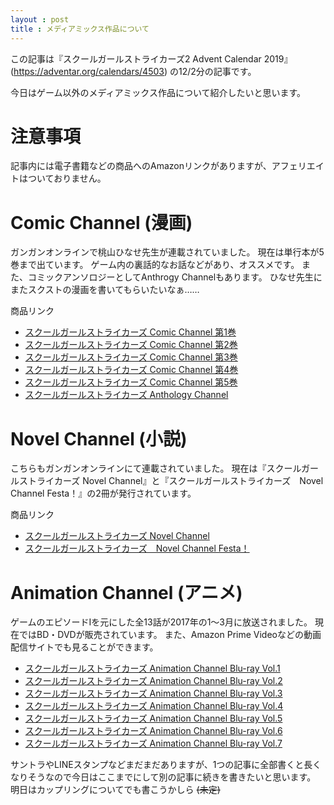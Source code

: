 ```yaml
---
layout : post
title : メディアミックス作品について
---
```


この記事は『スクールガールストライカーズ2 Advent Calendar 2019』(https://adventar.org/calendars/4503) の12/2分の記事です。

今日はゲーム以外のメディアミックス作品について紹介したいと思います。

# 注意事項
 記事内には電子書籍などの商品へのAmazonリンクがありますが、アフェリエイトはついておりません。

# Comic Channel (漫画)
 ガンガンオンラインで桃山ひなせ先生が連載されていました。
 現在は単行本が5巻まで出ています。
 ゲーム内の裏話的なお話などがあり、オススメです。
 また、コミックアンソロジーとしてAnthrogy Channelもあります。
 ひなせ先生にまたスクストの漫画を書いてもらいたいなぁ……

 商品リンク

 * [スクールガールストライカーズ Comic Channel 第1巻](https://www.amazon.co.jp/%E3%82%B9%E3%82%AF%E3%83%BC%E3%83%AB%E3%82%AC%E3%83%BC%E3%83%AB%E3%82%B9%E3%83%88%E3%83%A9%E3%82%A4%E3%82%AB%E3%83%BC%E3%82%BA-Comic-Channel-1%E5%B7%BB-%E3%83%87%E3%82%B8%E3%82%BF%E3%83%AB%E7%89%88%E3%82%AC%E3%83%B3%E3%82%AC%E3%83%B3%E3%82%B3%E3%83%9F%E3%83%83%E3%82%AF%E3%82%B9ONLINE-ebook/dp/B00UJOT814/ref=sr_1_3?__mk_ja_JP=%E3%82%AB%E3%82%BF%E3%82%AB%E3%83%8A&keywords=%E3%82%B9%E3%82%AF%E3%83%BC%E3%83%AB%E3%82%AC%E3%83%BC%E3%83%AB%E3%82%B9%E3%83%88%E3%83%A9%E3%82%A4%E3%82%AB%E3%83%BC%E3%82%BA&qid=1575201340&s=digital-text&sr=1-3)
* [スクールガールストライカーズ Comic Channel 第2巻](https://www.amazon.co.jp/%E3%82%B9%E3%82%AF%E3%83%BC%E3%83%AB%E3%82%AC%E3%83%BC%E3%83%AB%E3%82%B9%E3%83%88%E3%83%A9%E3%82%A4%E3%82%AB%E3%83%BC%E3%82%BA-Comic-Channel-2%E5%B7%BB-%E3%83%87%E3%82%B8%E3%82%BF%E3%83%AB%E7%89%88%E3%82%AC%E3%83%B3%E3%82%AC%E3%83%B3%E3%82%B3%E3%83%9F%E3%83%83%E3%82%AF%E3%82%B9ONLINE-ebook/dp/B015CSUEB4/ref=sr_1_4?__mk_ja_JP=%E3%82%AB%E3%82%BF%E3%82%AB%E3%83%8A&keywords=%E3%82%B9%E3%82%AF%E3%83%BC%E3%83%AB%E3%82%AC%E3%83%BC%E3%83%AB%E3%82%B9%E3%83%88%E3%83%A9%E3%82%A4%E3%82%AB%E3%83%BC%E3%82%BA&qid=1575201340&s=digital-text&sr=1-4)
* [スクールガールストライカーズ Comic Channel 第3巻](https://www.amazon.co.jp/%E3%82%B9%E3%82%AF%E3%83%BC%E3%83%AB%E3%82%AC%E3%83%BC%E3%83%AB%E3%82%B9%E3%83%88%E3%83%A9%E3%82%A4%E3%82%AB%E3%83%BC%E3%82%BA-Comic-Channel-3%E5%B7%BB-%E3%83%87%E3%82%B8%E3%82%BF%E3%83%AB%E7%89%88%E3%82%AC%E3%83%B3%E3%82%AC%E3%83%B3%E3%82%B3%E3%83%9F%E3%83%83%E3%82%AF%E3%82%B9ONLINE-ebook/dp/B01CGFCPH2/ref=sr_1_2?__mk_ja_JP=%E3%82%AB%E3%82%BF%E3%82%AB%E3%83%8A&keywords=%E3%82%B9%E3%82%AF%E3%83%BC%E3%83%AB%E3%82%AC%E3%83%BC%E3%83%AB%E3%82%B9%E3%83%88%E3%83%A9%E3%82%A4%E3%82%AB%E3%83%BC%E3%82%BA&qid=1575201340&s=digital-text&sr=1-2)
* [スクールガールストライカーズ Comic Channel 第4巻](https://www.amazon.co.jp/%E3%82%B9%E3%82%AF%E3%83%BC%E3%83%AB%E3%82%AC%E3%83%BC%E3%83%AB%E3%82%B9%E3%83%88%E3%83%A9%E3%82%A4%E3%82%AB%E3%83%BC%E3%82%BA-Comic-Channel-4%E5%B7%BB-%E3%83%87%E3%82%B8%E3%82%BF%E3%83%AB%E7%89%88%E3%82%AC%E3%83%B3%E3%82%AC%E3%83%B3%E3%82%B3%E3%83%9F%E3%83%83%E3%82%AF%E3%82%B9ONLINE-ebook/dp/B01NBEE7US/ref=sr_1_5?__mk_ja_JP=%E3%82%AB%E3%82%BF%E3%82%AB%E3%83%8A&keywords=%E3%82%B9%E3%82%AF%E3%83%BC%E3%83%AB%E3%82%AC%E3%83%BC%E3%83%AB%E3%82%B9%E3%83%88%E3%83%A9%E3%82%A4%E3%82%AB%E3%83%BC%E3%82%BA&qid=1575201340&s=digital-text&sr=1-5)
* [スクールガールストライカーズ Comic Channel 第5巻](https://www.amazon.co.jp/%E3%82%B9%E3%82%AF%E3%83%BC%E3%83%AB%E3%82%AC%E3%83%BC%E3%83%AB%E3%82%B9%E3%83%88%E3%83%A9%E3%82%A4%E3%82%AB%E3%83%BC%E3%82%BA-Comic-Channel-5%E5%B7%BB-%E3%83%87%E3%82%B8%E3%82%BF%E3%83%AB%E7%89%88%E3%82%AC%E3%83%B3%E3%82%AC%E3%83%B3%E3%82%B3%E3%83%9F%E3%83%83%E3%82%AF%E3%82%B9ONLINE-ebook/dp/B01MY2L693/ref=sr_1_1?__mk_ja_JP=%E3%82%AB%E3%82%BF%E3%82%AB%E3%83%8A&keywords=%E3%82%B9%E3%82%AF%E3%83%BC%E3%83%AB%E3%82%AC%E3%83%BC%E3%83%AB%E3%82%B9%E3%83%88%E3%83%A9%E3%82%A4%E3%82%AB%E3%83%BC%E3%82%BA&qid=1575201340&s=digital-text&sr=1-1)
* [スクールガールストライカーズ Anthology Channel](https://www.amazon.co.jp/%E3%82%B9%E3%82%AF%E3%83%BC%E3%83%AB%E3%82%AC%E3%83%BC%E3%83%AB%E3%82%B9%E3%83%88%E3%83%A9%E3%82%A4%E3%82%AB%E3%83%BC%E3%82%BA-Anthology-Channel-%E3%83%87%E3%82%B8%E3%82%BF%E3%83%AB%E7%89%88%E3%83%A4%E3%83%B3%E3%82%B0%E3%82%AC%E3%83%B3%E3%82%AC%E3%83%B3%E3%82%B3%E3%83%9F%E3%83%83%E3%82%AF%E3%82%B9-%E3%81%A1%E3%82%87%E3%81%BC%E3%82%89%E3%81%86%E3%81%AB%E3%82%87%E3%81%BD%E3%81%BF%E3%80%81%E9%AC%BC%E5%85%AB%E9%A0%AD%E3%81%8B%E3%81%8B%E3%81%97%E3%80%81%E5%A4%A7%E5%B3%B6%E6%B0%B8%E9%81%A0%E3%80%81%E6%A1%83%E5%B1%B1%E3%81%B2%E3%81%AA%E3%81%9B%E3%81%BB%E3%81%8B-ebook/dp/B015EC45UY/ref=sr_1_6?__mk_ja_JP=%E3%82%AB%E3%82%BF%E3%82%AB%E3%83%8A&keywords=%E3%82%B9%E3%82%AF%E3%83%BC%E3%83%AB%E3%82%AC%E3%83%BC%E3%83%AB%E3%82%B9%E3%83%88%E3%83%A9%E3%82%A4%E3%82%AB%E3%83%BC%E3%82%BA&qid=1575201340&s=digital-text&sr=1-6)

# Novel Channel (小説)
 こちらもガンガンオンラインにて連載されていました。
 現在は『スクールガールストライカーズ Novel Channel』と『スクールガールストライカーズ　Novel Channel Festa！』の2冊が発行されています。

 商品リンク

 * [スクールガールストライカーズ Novel Channel](https://www.amazon.co.jp/%E3%82%B9%E3%82%AF%E3%83%BC%E3%83%AB%E3%82%AC%E3%83%BC%E3%83%AB%E3%82%B9%E3%83%88%E3%83%A9%E3%82%A4%E3%82%AB%E3%83%BC%E3%82%BA-Novel-Channel-%E3%82%B9%E3%82%AF%E3%83%BC%E3%83%AB%E3%82%AC%E3%83%BC%E3%83%AB%E3%82%B9%E3%83%88%E3%83%A9%E3%82%A4%E3%82%AB%E3%83%BC%E3%82%BA-Novel-GA%E6%96%87%E5%BA%AB-ebook/dp/B00UMK6PRK/ref=sr_1_20?__mk_ja_JP=%E3%82%AB%E3%82%BF%E3%82%AB%E3%83%8A&keywords=%E3%82%B9%E3%82%AF%E3%83%BC%E3%83%AB%E3%82%AC%E3%83%BC%E3%83%AB%E3%82%B9%E3%83%88%E3%83%A9%E3%82%A4%E3%82%AB%E3%83%BC%E3%82%BA&qid=1575201648&sr=8-20)
 * [スクールガールストライカーズ　Novel Channel Festa！](https://www.amazon.co.jp/%E3%82%B9%E3%82%AF%E3%83%BC%E3%83%AB%E3%82%AC%E3%83%BC%E3%83%AB%E3%82%B9%E3%83%88%E3%83%A9%E3%82%A4%E3%82%AB%E3%83%BC%E3%82%BA-Novel-Channel-Festa%EF%BC%81-GA%E6%96%87%E5%BA%AB-%E5%A4%A9%E4%B9%83-ebook/dp/B01CJ861WG/ref=sr_1_14?__mk_ja_JP=%E3%82%AB%E3%82%BF%E3%82%AB%E3%83%8A&keywords=%E3%82%B9%E3%82%AF%E3%83%BC%E3%83%AB%E3%82%AC%E3%83%BC%E3%83%AB%E3%82%B9%E3%83%88%E3%83%A9%E3%82%A4%E3%82%AB%E3%83%BC%E3%82%BA&qid=1575201648&sr=8-14)

# Animation Channel (アニメ)
 ゲームのエピソードIを元にした全13話が2017年の1～3月に放送されました。
 現在ではBD・DVDが販売されています。
 また、Amazon Prime Videoなどの動画配信サイトでも見ることができます。
 * [スクールガールストライカーズ Animation Channel Blu-ray Vol.1](https://www.amazon.co.jp/%E3%82%B9%E3%82%AF%E3%83%BC%E3%83%AB%E3%82%AC%E3%83%BC%E3%83%AB%E3%82%B9%E3%83%88%E3%83%A9%E3%82%A4%E3%82%AB%E3%83%BC%E3%82%BA-Animation-Channel-vol-1-Blu-ray/dp/B01N9TOU2Z/ref=sr_1_3?__mk_ja_JP=%E3%82%AB%E3%82%BF%E3%82%AB%E3%83%8A&keywords=%E3%82%B9%E3%82%AF%E3%83%BC%E3%83%AB%E3%82%AC%E3%83%BC%E3%83%AB%E3%82%B9%E3%83%88%E3%83%A9%E3%82%A4%E3%82%AB%E3%83%BC%E3%82%BA&qid=1575201854&rnid=2321267051&s=dvd&sr=1-3)
 * [スクールガールストライカーズ Animation Channel Blu-ray Vol.2](https://www.amazon.co.jp/%E3%82%B9%E3%82%AF%E3%83%BC%E3%83%AB%E3%82%AC%E3%83%BC%E3%83%AB%E3%82%B9%E3%83%88%E3%83%A9%E3%82%A4%E3%82%AB%E3%83%BC%E3%82%BA-Animation-Channel-vol-2-Blu-ray/dp/B01N12XJ6P/ref=sr_1_7?__mk_ja_JP=%E3%82%AB%E3%82%BF%E3%82%AB%E3%83%8A&keywords=%E3%82%B9%E3%82%AF%E3%83%BC%E3%83%AB%E3%82%AC%E3%83%BC%E3%83%AB%E3%82%B9%E3%83%88%E3%83%A9%E3%82%A4%E3%82%AB%E3%83%BC%E3%82%BA&qid=1575201854&rnid=2321267051&s=dvd&sr=1-7)
 * [スクールガールストライカーズ Animation Channel Blu-ray Vol.3](https://www.amazon.co.jp/%E3%82%B9%E3%82%AF%E3%83%BC%E3%83%AB%E3%82%AC%E3%83%BC%E3%83%AB%E3%82%B9%E3%83%88%E3%83%A9%E3%82%A4%E3%82%AB%E3%83%BC%E3%82%BA-Animation-Channel-vol-3-Blu-ray/dp/B01MR80Z5H/ref=sr_1_2?__mk_ja_JP=%E3%82%AB%E3%82%BF%E3%82%AB%E3%83%8A&keywords=%E3%82%B9%E3%82%AF%E3%83%BC%E3%83%AB%E3%82%AC%E3%83%BC%E3%83%AB%E3%82%B9%E3%83%88%E3%83%A9%E3%82%A4%E3%82%AB%E3%83%BC%E3%82%BA&qid=1575201854&rnid=2321267051&s=dvd&sr=1-2)
 * [スクールガールストライカーズ Animation Channel Blu-ray Vol.4](https://www.amazon.co.jp/%E3%82%B9%E3%82%AF%E3%83%BC%E3%83%AB%E3%82%AC%E3%83%BC%E3%83%AB%E3%82%B9%E3%83%88%E3%83%A9%E3%82%A4%E3%82%AB%E3%83%BC%E3%82%BA-Animation-Channel-vol-4-Blu-ray/dp/B01N35XDYW/ref=sr_1_6?__mk_ja_JP=%E3%82%AB%E3%82%BF%E3%82%AB%E3%83%8A&keywords=%E3%82%B9%E3%82%AF%E3%83%BC%E3%83%AB%E3%82%AC%E3%83%BC%E3%83%AB%E3%82%B9%E3%83%88%E3%83%A9%E3%82%A4%E3%82%AB%E3%83%BC%E3%82%BA&qid=1575201854&rnid=2321267051&s=dvd&sr=1-6)
 * [スクールガールストライカーズ Animation Channel Blu-ray Vol.5](https://www.amazon.co.jp/%E3%82%B9%E3%82%AF%E3%83%BC%E3%83%AB%E3%82%AC%E3%83%BC%E3%83%AB%E3%82%B9%E3%83%88%E3%83%A9%E3%82%A4%E3%82%AB%E3%83%BC%E3%82%BA-Animation-Channel-vol-5-Blu-ray/dp/B01N9TELUW/ref=sr_1_4?__mk_ja_JP=%E3%82%AB%E3%82%BF%E3%82%AB%E3%83%8A&keywords=%E3%82%B9%E3%82%AF%E3%83%BC%E3%83%AB%E3%82%AC%E3%83%BC%E3%83%AB%E3%82%B9%E3%83%88%E3%83%A9%E3%82%A4%E3%82%AB%E3%83%BC%E3%82%BA&qid=1575201854&rnid=2321267051&s=dvd&sr=1-4)
 * [スクールガールストライカーズ Animation Channel Blu-ray Vol.6](https://www.amazon.co.jp/%E3%82%B9%E3%82%AF%E3%83%BC%E3%83%AB%E3%82%AC%E3%83%BC%E3%83%AB%E3%82%B9%E3%83%88%E3%83%A9%E3%82%A4%E3%82%AB%E3%83%BC%E3%82%BA-Animation-Channel-vol-6-Blu-ray/dp/B01NAUWIFJ/ref=sr_1_1?__mk_ja_JP=%E3%82%AB%E3%82%BF%E3%82%AB%E3%83%8A&keywords=%E3%82%B9%E3%82%AF%E3%83%BC%E3%83%AB%E3%82%AC%E3%83%BC%E3%83%AB%E3%82%B9%E3%83%88%E3%83%A9%E3%82%A4%E3%82%AB%E3%83%BC%E3%82%BA&qid=1575201854&rnid=2321267051&s=dvd&sr=1-1)
 * [スクールガールストライカーズ Animation Channel Blu-ray Vol.7](https://www.amazon.co.jp/%E3%82%B9%E3%82%AF%E3%83%BC%E3%83%AB%E3%82%AC%E3%83%BC%E3%83%AB%E3%82%B9%E3%83%88%E3%83%A9%E3%82%A4%E3%82%AB%E3%83%BC%E3%82%BA-Animation-Channel-vol-7-Blu-ray/dp/B01N9TPOLF/ref=sr_1_5?__mk_ja_JP=%E3%82%AB%E3%82%BF%E3%82%AB%E3%83%8A&keywords=%E3%82%B9%E3%82%AF%E3%83%BC%E3%83%AB%E3%82%AC%E3%83%BC%E3%83%AB%E3%82%B9%E3%83%88%E3%83%A9%E3%82%A4%E3%82%AB%E3%83%BC%E3%82%BA&qid=1575201854&rnid=2321267051&s=dvd&sr=1-5)

サントラやLINEスタンプなどまだまだありますが、1つの記事に全部書くと長くなりそうなので今日はここまでにして別の記事に続きを書きたいと思います。
明日はカップリングについてでも書こうかしら ~~(未定)~~